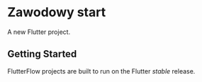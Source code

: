 # Zawodowy start

A new Flutter project.

## Getting Started

FlutterFlow projects are built to run on the Flutter _stable_ release.

